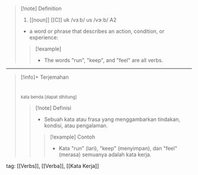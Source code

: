 >[!note] Definition
>1. [[noun]] [[C]]
uk  /vɜːb/ us  /vɝːb/
A2
>- a word or phrase that describes an action, condition, or experience:
> > [!example] 
> > - The words "run", "keep", and "feel" are all verbs.

---

>[!info]+ Terjemahan
> # 
><small>kata benda [dapat dihitung]</small>
> > [!note] Definisi
> > - Sebuah kata atau frasa yang menggambarkan tindakan, kondisi, atau pengalaman.
> > > [!example] Contoh
> > > - Kata "run" (lari), "keep" (menyimpan), dan "feel" (merasa) semuanya adalah kata kerja.

tag: [[Verbs]], [[Verba]], [[Kata Kerja]]